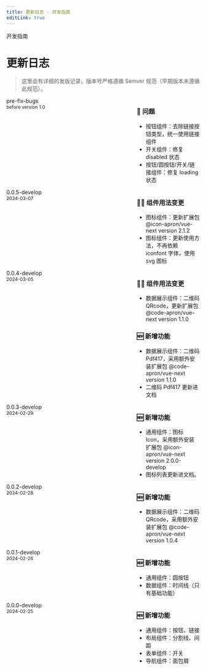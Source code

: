 ```yaml
---
title: 更新日志 - 开发指南
editLink: true
---
```


<ap-breadcrumb>
  <ap-breadcrumb-item>开发指南</ap-breadcrumb-item>
</ap-breadcrumb>

# 更新日志

> 这里会有详细的发版记录，版本号严格遵循 Semver 规范（早期版本未遵循此规范）。

<style lang="less" scoped>
.flex-container {
  display: flex;
  flex-direction: row;
  justify-content: space-between;
  align-items: flex-start;
  .timeline-dist {
    width: 300px;
    .version {
      font-size: 14px;
      color: var(--color-primary);
    }
    .update-date {
      font-size: 12px;
      color: var(--color-icon);
    }
  }
  .change-log {
    width: calc(100% - 300px - 40px);
    ul {
      margin-left: 0;
    }
  }
}
</style>
<ap-timeline>
  <ap-timeline-item>
    <div class="flex-container">
      <div class="timeline-dist">
        <div class="version">pre-fix-bugs</div>
        <div class="update-date">before version 1.0</div>
      </div>
      <div class="change-log">
        <h3>🐛 问题</h3>
        <ul>
          <li>按钮组件：去除链接按钮类型，统一使用链接组件</li>
          <li>开关组件：修复 disabled 状态</li>
          <li>按钮/圆按钮/开关/链接组件：修复 loading 状态</li>
        </ul>
      </div>
    </div>
  </ap-timeline-item>
  <ap-timeline-item>
    <div class="flex-container">
      <div class="timeline-dist">
        <div class="version">0.0.5-develop</div>
        <div class="update-date">2024-03-07</div>
      </div>
      <div class="change-log">
        <h3>🙋‍♂️ 组件用法变更</h3>
        <ul>
          <li>图标组件：更新扩展包 @icon-apron/vue-next version 2.1.2</li>
          <li>图标组件：更新使用方法，不再依赖 iconfont 字体，使用 svg 图标</li>
        </ul>
      </div>
    </div>
  </ap-timeline-item>
  <ap-timeline-item>
    <div class="flex-container">
      <div class="timeline-dist">
        <div class="version">0.0.4-develop</div>
        <div class="update-date">2024-03-05</div>
      </div>
      <div class="change-log">
        <h3>🙋‍♂️ 组件用法变更</h3>
        <ul>
          <li>数据展示组件：二维码 QRcode，更新扩展包 @code-apron/vue-next version 1.1.0</li>
        </ul>
        <h3>🆕 新增功能</h3>
        <ul>
          <li>数据展示组件：二维码 Pdf417，采用额外安装扩展包 @code-apron/vue-next version 1.1.0</li>
          <li>二维码 Pdf417 更新进文档</li>
        </ul>
      </div>
    </div>
  </ap-timeline-item>
  <ap-timeline-item>
    <div class="flex-container">
      <div class="timeline-dist">
        <div class="version">0.0.3-develop</div>
        <div class="update-date">2024-02-29</div>
      </div>
      <div class="change-log">
        <h3>🆕 新增功能</h3>
        <ul>
          <li>通用组件：图标 Icon，采用额外安装扩展包 @icon-apron/vue-next version 2.0.0-develop</li>
          <li>图标列表更新进文档。</li>
        </ul>
      </div>
    </div>
  </ap-timeline-item>
  <ap-timeline-item>
    <div class="flex-container">
      <div class="timeline-dist">
        <div class="version">0.0.2-develop</div>
        <div class="update-date">2024-02-28</div>
      </div>
      <div class="change-log">
        <h3>🆕 新增功能</h3>
        <ul>
          <li>数据展示组件：二维码 QRcode，采用额外安装扩展包 @code-apron/vue-next version 1.0.4</li>
        </ul>
      </div>
    </div>
  </ap-timeline-item>
  <ap-timeline-item>
    <div class="flex-container">
      <div class="timeline-dist">
        <div class="version">0.0.1-develop</div>
        <div class="update-date">2024-02-26</div>
      </div>
      <div class="change-log">
        <h3>🆕 新增功能</h3>
        <ul>
          <li>通用组件：圆按钮</li>
          <li>数据组件：时间线（只有基础功能）</li>
        </ul>
      </div>
    </div>
  </ap-timeline-item>
  <ap-timeline-item>
    <div class="flex-container">
      <div class="timeline-dist">
        <div class="version">0.0.0-develop</div>
        <div class="update-date">2024-02-25</div>
      </div>
      <div class="change-log">
        <h3>🆕 新增功能</h3>
        <ul>
          <li>通用组件：按钮、链接</li>
          <li>布局组件：分割线、间距</li>
          <li>表单组件：开关</li>
          <li>导航组件：面包屑</li>
        </ul>
      </div>
    </div>
  </ap-timeline-item>
</ap-timeline>
